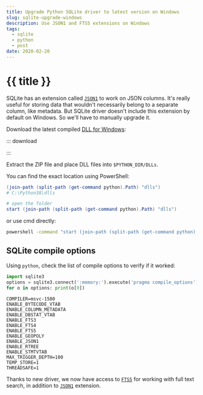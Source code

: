 ```yaml
---
title: Upgrade Python SQLite driver to latest version on Windows
slug: sqlite-upgrade-windows
description: Use JSON1 and FTS5 extensions on Windows
tags:
  - sqlite
  - python
  - post
date: 2020-02-20
---
```


# {{ title }}

SQLite has an extension called [`JSON1`][json1] to work on JSON columns. It's really useful for storing data that wouldn't necessarily belong to a separate column, like metadata. But SQLite driver doesn't include this extension by default on Windows. So we'll have to manually upgrade it.

Download the latest compiled [DLL for Windows][sqlite]: 

::: download
<ul x-data="app()" x-init="init()">
  <template x-if="!links.length">
    <li>Fetching the latest download URLs...</li>
  </template>
  <template x-for="url in links" x-bind:key="url">
    <li><a x-bind:href="url" x-text="url"></a></li>
  </template>
</ul>
<script src="https://cdn.jsdelivr.net/gh/alpinejs/alpine@2/dist/alpine.js" defer></script>
<script>
    const app = () => ({
        links: [],
        async init() {
            const url = `https://www.sqlite.org/download.html#win32`;
            const html = await fetch(`/api/proxy?url=${decodeURIComponent(url)}`).then(r => r.text());
            this.links = html.match(/(\d+\/[^.]+.zip)/gm)
                .filter(path => /dll-win/.test(path))
                .map(path => `https://www.sqlite.org/${path}`);
        }
    });
</script>
:::



Extract the ZIP file and place DLL files into `$PYTHON_DIR/DLLs`. 

You can find the exact location using PowerShell:

```powershell
(join-path (split-path (get-command python).Path) "dlls")
# C:\Python38\dlls

# open the folder
start (join-path (split-path (get-command python).Path) "dlls")  
```
or use cmd directly:

```cmd
powershell -command "start (join-path (split-path (get-command python).Path) "dlls")"
```

## SQLite compile options

Using `python`, check the list of compile options to verify if it worked:

```python
import sqlite3
options = sqlite3.connect(':memory:').execute('pragma compile_options').fetchall()
for o in options: print(o[0])
```

```
COMPILER=msvc-1500
ENABLE_BYTECODE_VTAB
ENABLE_COLUMN_METADATA
ENABLE_DBSTAT_VTAB
ENABLE_FTS3
ENABLE_FTS4
ENABLE_FTS5
ENABLE_GEOPOLY
ENABLE_JSON1
ENABLE_RTREE
ENABLE_STMTVTAB
MAX_TRIGGER_DEPTH=100
TEMP_STORE=1
THREADSAFE=1
```

Thanks to new driver, we now have access to [`FTS5`][fts5] for working with full text search, in addition to [`JSON1`][json1] extension.

[sqlite]: https://www.sqlite.org/download.html#win32
[json1]: https://www.sqlite.org/json1.html
[fts5]: https://www.sqlite.org/fts5.html